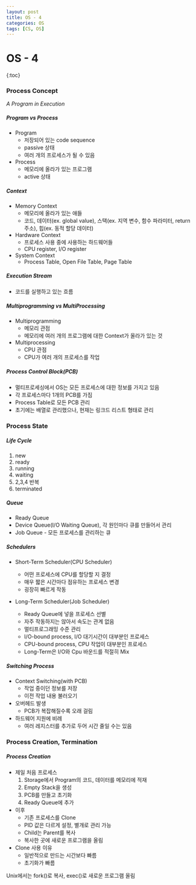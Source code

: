 ```yaml
---
layout: post
title: OS - 4
categories: OS
tags: [CS, OS]
---
```


# OS - 4

{:toc}

### Process Concept

_A Program in Execution_

##### Program vs Process

- Program
  - 저장되어 있는 code sequence
  - passive 상태
  - 여러 개의 프로세스가 될 수 있음
- Process
  - 메모리에 올라가 있는 프로그램
  - active 상태

##### Context

- Memory Context
  - 메모리에 올라가 있는 애들
  - 코드, 데이터(ex. global value), 스택(ex. 지역 변수, 함수 파라미터, return 주소), 힙(ex. 동적 할당 데이터)
- Hardware Context
  - 프로세스 사용 중에 사용하는 하드웨어들
  - CPU register, I/O register
- System Context
  - Process Table, Open File Table, Page Table

##### Execution Stream

- 코드를 실행하고 있는 흐름

##### Multiprogramming vs MultiProcessing

- Multiprogramming
  - 메모리 관점
  - 메모리에 여러 개의 프로그램에 대한 Context가 올라가 있는 것
- Multiprocessing
  - CPU 관점
  - CPU가 여러 개의 프로세스를 작업

##### Process Control Block(PCB)

- 멀티프로세싱에서 OS는 모든 프로세스에 대한 정보를 가지고 있음
- 각 프로세스마다 1개의 PCB를 가짐
- Process Table로 모든 PCB 관리
- 초기에는 배열로 관리했으나, 현재는 링크드 리스트 형태로 관리

### Process State

##### Life Cycle

1. new
2. ready
3. running
4. waiting
5. 2,3,4 반복
6. terminated

##### Queue

- Ready Queue
- Device Queue(I/O Waiting Queue), 각 원인마다 큐를 만들어서 관리
- Job Queue - 모든 프로세스를 관리하는 큐

##### Schedulers

- Short-Term Scheduler(CPU Scheduler)
  - 어떤 프로세스에 CPU를 할당할 지 결정
  - 매우 짧은 시간마다 점유하는 프로세스 변경
  - 굉장히 빠르게 작동
- Long-Term Scheduler(Job Scheduler)

  - Ready Queue에 넣을 프로세스 선별
  - 자주 작동하지는 않아서 속도는 관계 없음
  - 멀티프로그래밍 수준 관리
  - I/O-bound process, I/O 대기시간이 대부분인 프로세스
  - CPU-bound process, CPU 작업이 대부분인 프로세스
  - Long-Term은 I/O와 Cpu 바운드를 적절히 Mix

##### Switching Process

- Context Switching(with PCB)
  - 작업 중이던 정보를 저장
  - 이전 작업 내용 불러오기
- 오버헤드 발생
  - PCB가 복잡해질수록 오래 걸림
- 하드웨어 지원에 비례
  - 여러 레지스터를 추가로 두어 시간 줄일 수는 있음

### Process Creation, Termination

##### Process Creation

- 제일 처음 프로세스
  1. Storage에서 Program의 코드, 데이터를 메모리에 적재
  2. Empty Stack을 생성
  3. PCB를 만들고 초기화
  4. Ready Queue에 추가
- 이후
  - 기존 프로세스를 Clone
  - PID 값은 다르게 설정, 별개로 관리 가능
  - Child는 Parent를 복사
  - 복사한 곳에 새로운 프로그램을 올림
- Clone 사용 이유
  - 일반적으로 만드는 시간보다 빠름
  - 초기화가 빠름

Unix에서는 fork()로 복사, exec()로 새로운 프로그램 올림
